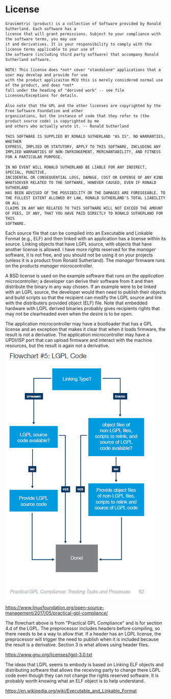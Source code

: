#  License

```
Gravimetric (product) is a collection of Software provided by Ronald Sutherland. Each software has a 
license that will grant permissions. Subject to your compliance with the software terms, you may use 
it and derivatives. It is your responsibility to comply with the license terms applicable to your use of 
the software (including third party software) that accompany Ronald Sutherland software.

NOTE! This license does *not* cover "standalone" applications that a user may develop and provide for use 
with the product applicaiton MCU this is merely considered normal use of the product, and does *not* 
fall under the heading of "derived work" -- see file  Licenses/Exceptions for details.

Also note that the GPL and the other licenses are copyrighted by the Free Software Foundation and other 
organizations, but the instance of code that they refer to (the product source code) is copyrighted by me 
and others who actually wrote it. -- Ronald Sutherland

THIS SOFTWARE IS SUPPLIED BY RONALD SUTHERLAND "AS IS". NO WARRANTIES, WHETHER
EXPRESS, IMPLIED OR STATUTORY, APPLY TO THIS SOFTWARE, INCLUDING ANY
IMPLIED WARRANTIES OF NON-INFRINGEMENT, MERCHANTABILITY, AND FITNESS
FOR A PARTICULAR PURPOSE.

IN NO EVENT WILL RONALD SUTHERLAND BE LIABLE FOR ANY INDIRECT, SPECIAL, PUNITIVE,
INCIDENTAL OR CONSEQUENTIAL LOSS, DAMAGE, COST OR EXPENSE OF ANY KIND
WHATSOEVER RELATED TO THE SOFTWARE, HOWEVER CAUSED, EVEN IF RONALD SUTHERLAND
HAS BEEN ADVISED OF THE POSSIBILITY OR THE DAMAGES ARE FORESEEABLE. TO
THE FULLEST EXTENT ALLOWED BY LAW, RONALD SUTHERLAND'S TOTAL LIABILITY ON ALL
CLAIMS IN ANY WAY RELATED TO THIS SOFTWARE WILL NOT EXCEED THE AMOUNT
OF FEES, IF ANY, THAT YOU HAVE PAID DIRECTLY TO RONALD SUTHERLAND FOR THIS
SOFTWARE.
```

Each source file that can be compiled into an Executable and Linkable Format (e.g., ELF) and then linked with an application has a license within its source. Linking objects that have LGPL source, with objects that have another license is allowed. I have more rights reserved for the *manager* software, it is not free, and you should not be using it on your projects (unless it is a product from Ronald Sutherland). The *manager* firmware runs on the products *manager* microcontroller.

A BSD license is used on the example software that runs on the *application* microcontroller; a developer can derive their software from it and then distribute the binary in any way chosen. If an example were to be linked with an LGPL source, the developer would then need to publish their objects and build scripts so that the recipient can modify the LGPL source and link with the distributers provided object (ELF) file. Note that embedded hardware with LGPL derived binaries probably gives recipients rights that may not be clearheaded even when the desire is to be open. 

The application microcontroller may have a bootloader that has a GPL license and an exception that makes it clear that when it loads firmware, the result is not a derivative. The application microcontroller may have a UPDI/ISP port that can upload firmware and interact with the machine resources, but the result is again not a derivative.

![LGPL](../Hardware/Documents/Practical_GPL_Compliance_Digital_page62.png "LGPL")

https://www.linuxfoundation.org/open-source-management/2017/05/practical-gpl-compliance/

The flowchart above is from "Practical GPL Compliance" and is for section 4.d of the LGPL. The preprocessor includes headers before compiling, so there needs to be a way to allow that. If a header has an LGPL license, the preprocessor will trigger the need to publish when it is included because the result is a derivative. Section 3 is what allows using header files. 

https://www.gnu.org/licenses/lgpl-3.0.txt

The ideas that LGPL seems to embody is based on Linking ELF objects and distributing software that allows the receiving party to change there LGPL code even though they can not change the rights reserved software. It is probably worth knowing what an ELF object is to help understand.

https://en.wikipedia.org/wiki/Executable_and_Linkable_Format




